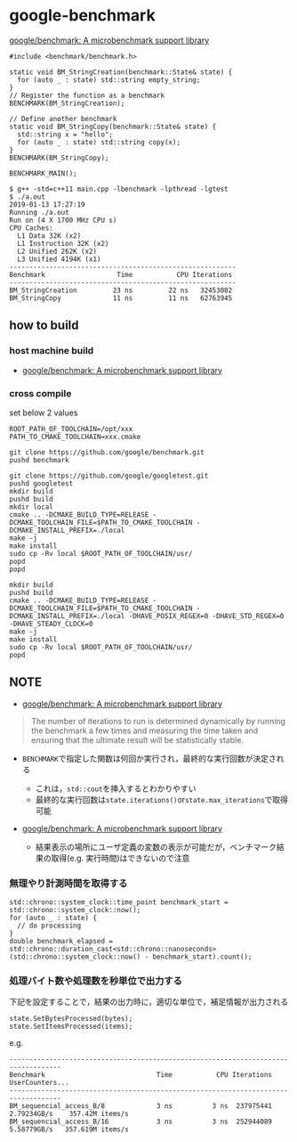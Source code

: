 # google-benchmark

[google/benchmark: A microbenchmark support library]( https://github.com/google/benchmark )

```
#include <benchmark/benchmark.h>

static void BM_StringCreation(benchmark::State& state) {
  for (auto _ : state) std::string empty_string;
}
// Register the function as a benchmark
BENCHMARK(BM_StringCreation);

// Define another benchmark
static void BM_StringCopy(benchmark::State& state) {
  std::string x = "hello";
  for (auto _ : state) std::string copy(x);
}
BENCHMARK(BM_StringCopy);

BENCHMARK_MAIN();
```

```
$ g++ -std=c++11 main.cpp -lbenchmark -lpthread -lgtest
$ ./a.out
2019-01-13 17:27:19
Running ./a.out
Run on (4 X 1700 MHz CPU s)
CPU Caches:
  L1 Data 32K (x2)
  L1 Instruction 32K (x2)
  L2 Unified 262K (x2)
  L3 Unified 4194K (x1)
---------------------------------------------------------
Benchmark                  Time           CPU Iterations
---------------------------------------------------------
BM_StringCreation         23 ns         22 ns   32453082
BM_StringCopy             11 ns         11 ns   62763945
```

## how to build
### host machine build
* [google/benchmark: A microbenchmark support library]( https://github.com/google/benchmark )

### cross compile
set below 2 values
```
ROOT_PATH_OF_TOOLCHAIN=/opt/xxx
PATH_TO_CMAKE_TOOLCHAIN=xxx.cmake

git clone https://github.com/google/benchmark.git
pushd benchmark

git clone https://github.com/google/googletest.git
pushd googletest
mkdir build
pushd build
mkdir local
cmake .. -DCMAKE_BUILD_TYPE=RELEASE -DCMAKE_TOOLCHAIN_FILE=$PATH_TO_CMAKE_TOOLCHAIN -DCMAKE_INSTALL_PREFIX=./local
make -j
make install
sudo cp -Rv local $ROOT_PATH_OF_TOOLCHAIN/usr/
popd
popd

mkdir build
pushd build
cmake .. -DCMAKE_BUILD_TYPE=RELEASE -DCMAKE_TOOLCHAIN_FILE=$PATH_TO_CMAKE_TOOLCHAIN -DCMAKE_INSTALL_PREFIX=./local -DHAVE_POSIX_REGEX=0 -DHAVE_STD_REGEX=0 -DHAVE_STEADY_CLOCK=0
make -j
make install
sudo cp -Rv local $ROOT_PATH_OF_TOOLCHAIN/usr/
popd
```

## NOTE
* [google/benchmark: A microbenchmark support library]( https://github.com/google/benchmark#runtime-and-reporting-considerations )
> The number of iterations to run is determined dynamically by running the benchmark a few times and measuring the time taken and ensuring that the ultimate result will be statistically stable.
  * `BENCHMARK`で指定した関数は何回か実行され，最終的な実行回数が決定される
    * これは，`std::cout`を挿入するとわかりやすい
    * 最終的な実行回数は`state.iterations()`or`state.max_iterations`で取得可能

* [google/benchmark: A microbenchmark support library]( https://github.com/google/benchmark#user-defined-counters )
  * 結果表示の場所にユーザ定義の変数の表示が可能だが，ベンチマーク結果の取得(e.g. 実行時間)はできないので注意

### 無理やり計測時間を取得する
```
std::chrono::system_clock::time_point benchmark_start = std::chrono::system_clock::now();
for (auto _ : state) {
  // do processing
}
double benchmark_elapsed = std::chrono::duration_cast<std::chrono::nanoseconds>(std::chrono::system_clock::now() - benchmark_start).count();
```

### 処理バイト数や処理数を秒単位で出力する
下記を設定することで，結果の出力時に，適切な単位で，補足情報が出力される
```
state.SetBytesProcessed(bytes);
state.SetItemsProcessed(items);
```

e.g.
```
-----------------------------------------------------------------------------------
Benchmark                            Time           CPU Iterations UserCounters...
-----------------------------------------------------------------------------------
BM_sequencial_access_B/8             3 ns          3 ns  237975441 2.79234GB/s    357.42M items/s
BM_sequencial_access_B/16            3 ns          3 ns  252944089 5.58779GB/s   357.619M items/s
```
